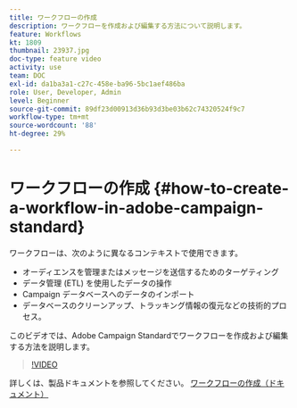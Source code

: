 ```yaml
---
title: ワークフローの作成
description: ワークフローを作成および編集する方法について説明します。
feature: Workflows
kt: 1809
thumbnail: 23937.jpg
doc-type: feature video
activity: use
team: DOC
exl-id: da1ba3a1-c27c-458e-ba96-5bc1aef486ba
role: User, Developer, Admin
level: Beginner
source-git-commit: 89df23d00913d36b93d3be03b62c74320524f9c7
workflow-type: tm+mt
source-wordcount: '88'
ht-degree: 29%

---
```


# ワークフローの作成 {#how-to-create-a-workflow-in-adobe-campaign-standard}

ワークフローは、次のように異なるコンテキストで使用できます。

* オーディエンスを管理またはメッセージを送信するためのターゲティング
* データ管理 (ETL) を使用したデータの操作
* Campaign データベースへのデータのインポート
* データベースのクリーンアップ、トラッキング情報の復元などの技術的プロセス。

このビデオでは、Adobe Campaign Standardでワークフローを作成および編集する方法を説明します。

>[!VIDEO](https://video.tv.adobe.com/v/23937?quality=12&learn=on)

詳しくは、製品ドキュメントを参照してください。 [ワークフローの作成（ドキュメント）](https://experienceleague.adobe.com/docs/campaign-standard/using/managing-processes-and-data/workflow-general-operation/building-a-workflow.html)
